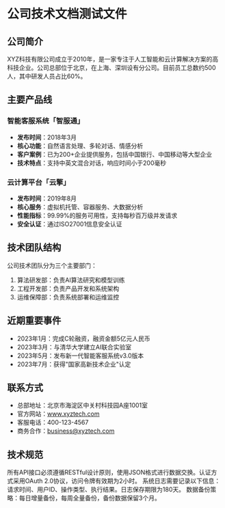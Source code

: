 # 公司技术文档测试文件
## 公司简介
XYZ科技有限公司成立于2010年，是一家专注于人工智能和云计算解决方案的高科技企业。公司总部位于北京，在上海、深圳设有分公司。目前员工总数约500人，其中研发人员占比60%。
## 主要产品线
### 智能客服系统「智服通」
- **发布时间**：2018年3月
- **核心功能**：自然语言处理、多轮对话、情感分析
- **客户案例**：已为200+企业提供服务，包括中国银行、中国移动等大型企业
- **技术特点**：支持中英文混合对话，响应时间小于200毫秒
### 云计算平台「云擎」
- **发布时间**：2019年8月
- **核心服务**：虚拟机托管、容器服务、大数据分析
- **性能指标**：99.99%的服务可用性，支持每秒百万级并发请求
- **安全认证**：通过ISO27001信息安全认证
## 技术团队结构
公司技术团队分为三个主要部门：
1. 算法研发部：负责AI算法研究和模型训练
2. 工程开发部：负责产品开发和系统架构
3. 运维保障部：负责系统部署和运维监控
## 近期重要事件
- 2023年1月：完成C轮融资，融资金额5亿元人民币
- 2023年3月：与清华大学建立AI联合实验室
- 2023年5月：发布新一代智能客服系统v3.0版本
- 2023年7月：获得"国家高新技术企业"认定
## 联系方式
- 总部地址：北京市海淀区中关村科技园A座1001室
- 官方网站：www.xyztech.com
- 客服电话：400-123-4567
- 商务合作：business@xyztech.com
## 技术规范
所有API接口必须遵循RESTful设计原则，使用JSON格式进行数据交换。认证方式采用OAuth 2.0协议，访问令牌有效期为2小时。
系统日志需要记录以下信息：请求时间、用户ID、操作类型、执行结果。日志保存期限为180天。
数据备份策略：每日增量备份，每周全量备份，备份数据保留3个月。